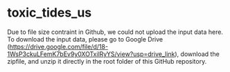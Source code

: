 # toxic_tides_us

Due to file size contraint in Github, we could not upload the input data here. To download the input data, please go to Google Drive (https://drive.google.com/file/d/18-1WsP3ckuLFemK7bEv9y0XOTxilRyYS/view?usp=drive_link), download the zipfile, and unzip it directly in the root folder of this GitHub repository.
